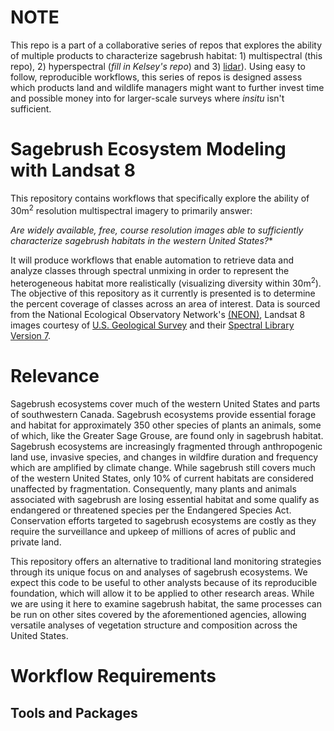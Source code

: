 # NOTE
This repo is a part of a collaborative series of repos that explores the ability of multiple products to characterize sagebrush habitat: 1) multispectral (this repo), 2) hyperspectral (*fill in Kelsey's repo*) and 3) <a href='https://github.com/sarahmjaffe/sagebrush-ecosystem-modeling'>lidar</a>).  Using easy to follow, reproducible workflows, this series of repos is designed assess which products land and wildlife managers might want to further invest time and possible money into for larger-scale surveys where *insitu* isn't sufficient.    

# Sagebrush Ecosystem Modeling with Landsat 8

This repository contains workflows that specifically explore the ability of 30m<sup>2</sup> resolution multispectral imagery to primarily answer:

*Are widely available, free, course resolution images able to sufficiently characterize sagebrush habitats in the western United States?**

It will produce workflows that enable automation to retrieve data and analyze classes through spectral unmixing in order to represent the heterogeneous habitat more realistically (visualizing diversity within 30m<sup>2</sup>). The objective of this repository as it currently is presented is to determine the percent coverage of classes across an area of interest.  Data is sourced from the National Ecological Observatory Network's <a href='https://www.neonscience.org/'>(NEON)</a>, Landsat 8 images courtesy of <a href='https://earthexplorer.usgs.gov/'>U.S. Geological Survey</a> and their <a href='https://earthexplorer.usgs.gov/Spectral'>Spectral Library Version 7</a>.

# Relevance
Sagebrush ecosystems cover much of the western United States and parts of southwestern Canada. Sagebrush ecosystems provide essential forage and habitat for approximately 350 other species of plants an animals, some of which, like the Greater Sage Grouse, are found only in sagebrush habitat. Sagebrush ecosystems are increasingly fragmented through anthropogenic land use, invasive species, and changes in wildfire duration and frequency which are amplified by climate change. While sagebrush still covers much of the western United States, only 10% of current habitats are considered unaffected by fragmentation. Consequently, many plants and animals associated with sagebrush are losing essential habitat and some qualify as endangered or threatened species per the Endangered Species Act. Conservation efforts targeted to sagebrush ecosystems are costly as they require the surveillance and upkeep of millions of acres of public and private land.

This repository offers an alternative to traditional land monitoring strategies through its unique focus on and analyses of sagebrush ecosystems. We expect this code to be useful to other analysts because of its reproducible foundation, which will allow it to be applied to other research areas. While we are using it here to examine sagebrush habitat, the same processes can be run on other sites covered by the aforementioned agencies, allowing versatile analyses of vegetation structure and composition across the United States.

# Workflow Requirements
## Tools and Packages
